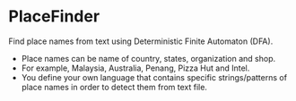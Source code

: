 # PlaceFinder
Find place names from text using Deterministic Finite Automaton (DFA).
- Place names can be name of country, states, organization and shop.
- For example, Malaysia, Australia, Penang, Pizza Hut and Intel.
- You define your own language that contains specific strings/patterns of place names in order to detect them from text file.

